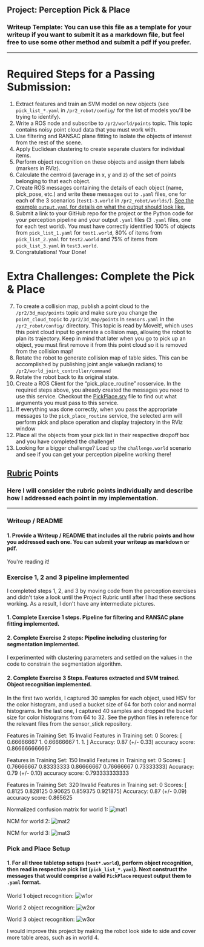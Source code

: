 ## Project: Perception Pick & Place
### Writeup Template: You can use this file as a template for your writeup if you want to submit it as a markdown file, but feel free to use some other method and submit a pdf if you prefer.

---


# Required Steps for a Passing Submission:
1. Extract features and train an SVM model on new objects (see `pick_list_*.yaml` in `/pr2_robot/config/` for the list of models you'll be trying to identify). 
2. Write a ROS node and subscribe to `/pr2/world/points` topic. This topic contains noisy point cloud data that you must work with.
3. Use filtering and RANSAC plane fitting to isolate the objects of interest from the rest of the scene.
4. Apply Euclidean clustering to create separate clusters for individual items.
5. Perform object recognition on these objects and assign them labels (markers in RViz).
6. Calculate the centroid (average in x, y and z) of the set of points belonging to that each object.
7. Create ROS messages containing the details of each object (name, pick_pose, etc.) and write these messages out to `.yaml` files, one for each of the 3 scenarios (`test1-3.world` in `/pr2_robot/worlds/`).  [See the example `output.yaml` for details on what the output should look like.](https://github.com/udacity/RoboND-Perception-Project/blob/master/pr2_robot/config/output.yaml)  
8. Submit a link to your GitHub repo for the project or the Python code for your perception pipeline and your output `.yaml` files (3 `.yaml` files, one for each test world).  You must have correctly identified 100% of objects from `pick_list_1.yaml` for `test1.world`, 80% of items from `pick_list_2.yaml` for `test2.world` and 75% of items from `pick_list_3.yaml` in `test3.world`.
9. Congratulations!  Your Done!

# Extra Challenges: Complete the Pick & Place
7. To create a collision map, publish a point cloud to the `/pr2/3d_map/points` topic and make sure you change the `point_cloud_topic` to `/pr2/3d_map/points` in `sensors.yaml` in the `/pr2_robot/config/` directory. This topic is read by Moveit!, which uses this point cloud input to generate a collision map, allowing the robot to plan its trajectory.  Keep in mind that later when you go to pick up an object, you must first remove it from this point cloud so it is removed from the collision map!
8. Rotate the robot to generate collision map of table sides. This can be accomplished by publishing joint angle value(in radians) to `/pr2/world_joint_controller/command`
9. Rotate the robot back to its original state.
10. Create a ROS Client for the “pick_place_routine” rosservice.  In the required steps above, you already created the messages you need to use this service. Checkout the [PickPlace.srv](https://github.com/udacity/RoboND-Perception-Project/tree/master/pr2_robot/srv) file to find out what arguments you must pass to this service.
11. If everything was done correctly, when you pass the appropriate messages to the `pick_place_routine` service, the selected arm will perform pick and place operation and display trajectory in the RViz window
12. Place all the objects from your pick list in their respective dropoff box and you have completed the challenge!
13. Looking for a bigger challenge?  Load up the `challenge.world` scenario and see if you can get your perception pipeline working there!

## [Rubric](https://review.udacity.com/#!/rubrics/1067/view) Points
### Here I will consider the rubric points individually and describe how I addressed each point in my implementation.  

---
### Writeup / README

#### 1. Provide a Writeup / README that includes all the rubric points and how you addressed each one.  You can submit your writeup as markdown or pdf.  

You're reading it!

### Exercise 1, 2 and 3 pipeline implemented

I completed steps 1, 2, and 3 by moving code from the perception exercises and didn't take a look until the Project Rubric until after I had these sections working. As a result, I don't have any intermediate pictures. 

#### 1. Complete Exercise 1 steps. Pipeline for filtering and RANSAC plane fitting implemented.

#### 2. Complete Exercise 2 steps: Pipeline including clustering for segmentation implemented.  

I experimented with clustering parameters and settled on the values in the code to constrain the segmentation algorithm. 

#### 2. Complete Exercise 3 Steps.  Features extracted and SVM trained.  Object recognition implemented.

In the first two worlds, I captured 30 samples for each object, used HSV for the color histogram, and used a bucket size of 64 for both color and normal histograms. In the last one, I captured 40 samples and dropped the bucket size for color histograms from 64 to 32. See the python files in reference for the relevant files from the sensor_stick repository. 

Features in Training Set: 15
Invalid Features in Training set: 0
Scores: [ 0.66666667  1.          0.66666667  1.          1.        ]
Accuracy: 0.87 (+/- 0.33)
accuracy score: 0.866666666667

Features in Training Set: 150 
Invalid Features in Training set: 0
Scores: [ 0.76666667  0.83333333  0.86666667  0.76666667  0.73333333]
Accuracy: 0.79 (+/- 0.10)
accuracy score: 0.793333333333

Features in Training Set: 320
Invalid Features in Training set: 0
Scores: [ 0.8125    0.828125  0.90625   0.859375  0.921875]
Accuracy: 0.87 (+/- 0.09)
accuracy score: 0.865625

Normalized confusion matrix for world 1:
![mat1](./images/world1_figure2.png)

NCM for world 2:
![mat2](./images/world2_figure2.png)

NCM for world 3:
![mat3](./images/world3_figure2.png)

### Pick and Place Setup

#### 1. For all three tabletop setups (`test*.world`), perform object recognition, then read in respective pick list (`pick_list_*.yaml`). Next construct the messages that would comprise a valid `PickPlace` request output them to `.yaml` format.

World 1 object recognition:
![w1or](./images/world1objrec.png)

World 2 object recognition:
![w2or](./images/world2objrec.png)

World 3 object recognition:
![w3or](./images/world3objrec.png)

I would improve this project by making the robot look side to side and cover more table areas, such as in world 4. 


